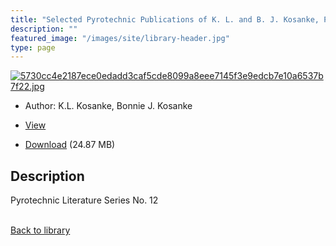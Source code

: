 ```yaml
---
title: "Selected Pyrotechnic Publications of K. L. and B. J. Kosanke, Part 8 (2005 through 2007)"
description: ""
featured_image: "/images/site/library-header.jpg"
type: page
---
```


<a href="" target="_blank">![5730cc4e2187ece0edadd3caf5cde8099a8eee7145f3e9edcb7e10a6537b7f22.jpg](/images/library/5730cc4e2187ece0edadd3caf5cde8099a8eee7145f3e9edcb7e10a6537b7f22.jpg)</a>
* Author: K.L. Kosanke, Bonnie J. Kosanke
* <a href="" target="_blank">View</a>

* [Download]() (24.87 MB)

## Description<div>
<p>Pyrotechnic Literature Series No. 12</p></div>

<br />[Back to library](/library/)
